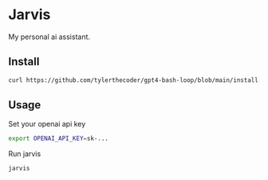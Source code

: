 # Jarvis

My personal ai assistant.

## Install

```bash
curl https://github.com/tylerthecoder/gpt4-bash-loop/blob/main/install.sh | bash
```

## Usage

Set your openai api key

```bash
export OPENAI_API_KEY=sk-...
```

Run jarvis

```bash
jarvis
```
